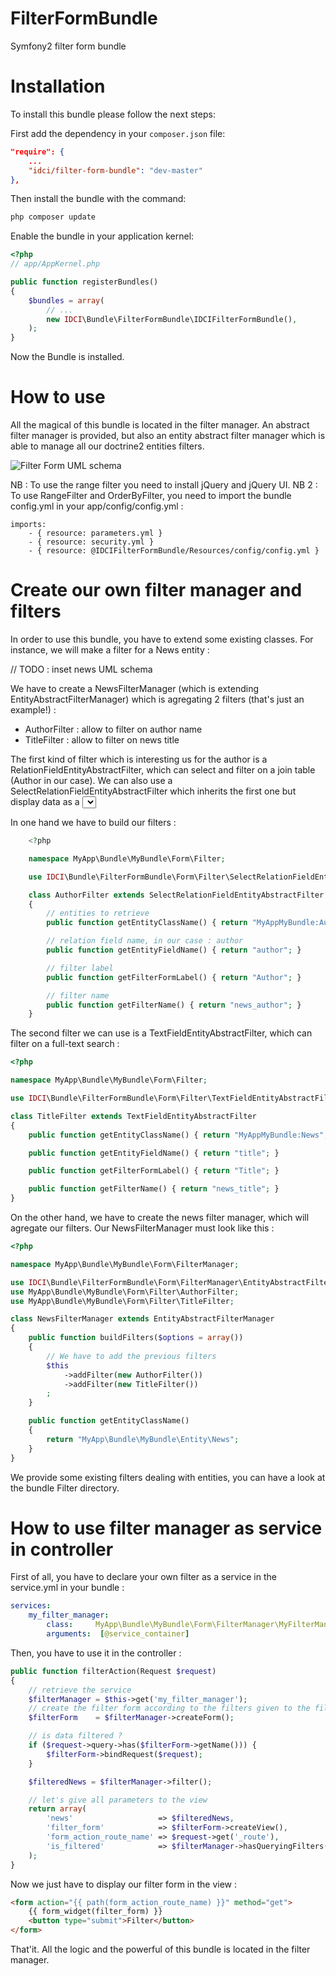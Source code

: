 FilterFormBundle
================

Symfony2 filter form bundle


Installation
============

To install this bundle please follow the next steps:

First add the dependency in your `composer.json` file:

```json
"require": {
    ...
    "idci/filter-form-bundle": "dev-master"
},
```

Then install the bundle with the command:

```sh
php composer update
```

Enable the bundle in your application kernel:

```php
<?php
// app/AppKernel.php

public function registerBundles()
{
    $bundles = array(
        // ...
        new IDCI\Bundle\FilterFormBundle\IDCIFilterFormBundle(),
    );
}
```

Now the Bundle is installed.

How to use
==========

All the magical of this bundle is located in the filter manager.
An abstract filter manager is provided, but also an entity abstract filter manager
which is able to manage all our doctrine2 entities filters.

![Filter Form UML schema](https://raw.github.com/IDCI-Consulting/FilterFormBundle/master/Resources/doc/idci-form-filter-bundle.png)

NB : To use the range filter you need to install jQuery and jQuery UI.
NB 2 : To use RangeFilter and OrderByFilter, you need to import
the bundle config.yml in your app/config/config.yml :

    imports:
        - { resource: parameters.yml }
        - { resource: security.yml }
        - { resource: @IDCIFilterFormBundle/Resources/config/config.yml }

Create our own filter manager and filters
=========================================

In order to use this bundle, you have to extend some existing classes.
For instance, we will make a filter for a News entity :

// TODO : inset news UML schema

We have to create a NewsFilterManager (which is extending EntityAbstractFilterManager)
which is agregating 2 filters (that's just an example!) :
* AuthorFilter : allow to filter on author name
* TitleFilter : allow to filter on news title

The first kind of filter which is interesting us for the author is a RelationFieldEntityAbstractFilter,
which can select and filter on a join table (Author in our case).
We can also use a SelectRelationFieldEntityAbstractFilter which inherits the
first one but display data as a <select> html output.

In one hand we have to build our filters :

```php
    <?php

    namespace MyApp\Bundle\MyBundle\Form\Filter;

    use IDCI\Bundle\FilterFormBundle\Form\Filter\SelectRelationFieldEntityAbstractFilter;

    class AuthorFilter extends SelectRelationFieldEntityAbstractFilter
    {
        // entities to retrieve
        public function getEntityClassName() { return "MyAppMyBundle:Author"; }

        // relation field name, in our case : author
        public function getEntityFieldName() { return "author"; }

        // filter label
        public function getFilterFormLabel() { return "Author"; }

        // filter name
        public function getFilterName() { return "news_author"; }
    }
```

The second filter we can use is a TextFieldEntityAbstractFilter, which can filter
on a full-text search :

```php
<?php

namespace MyApp\Bundle\MyBundle\Form\Filter;

use IDCI\Bundle\FilterFormBundle\Form\Filter\TextFieldEntityAbstractFilter;

class TitleFilter extends TextFieldEntityAbstractFilter
{
    public function getEntityClassName() { return "MyAppMyBundle:News"; }

    public function getEntityFieldName() { return "title"; }

    public function getFilterFormLabel() { return "Title"; }

    public function getFilterName() { return "news_title"; }
}
```

On the other hand, we have to create the news filter manager, which will agregate our filters.
Our NewsFilterManager must look like this :

```php
<?php

namespace MyApp\Bundle\MyBundle\Form\FilterManager;

use IDCI\Bundle\FilterFormBundle\Form\FilterManager\EntityAbstractFilterManager;
use MyApp\Bundle\MyBundle\Form\Filter\AuthorFilter;
use MyApp\Bundle\MyBundle\Form\Filter\TitleFilter;

class NewsFilterManager extends EntityAbstractFilterManager
{
    public function buildFilters($options = array())
    {
        // We have to add the previous filters
        $this
            ->addFilter(new AuthorFilter())
            ->addFilter(new TitleFilter())
        ;
    }

    public function getEntityClassName()
    {
        return "MyApp\Bundle\MyBundle\Entity\News";
    }
}
```

We provide some existing filters dealing with entities, you can have a look at the
bundle Filter directory.

How to use filter manager as service in controller
==================================================

First of all, you have to declare your own filter as a service in the service.yml in your bundle :

```yml
services:
    my_filter_manager:
        class:     MyApp\Bundle\MyBundle\Form\FilterManager\MyFilterManager
        arguments:  [@service_container]
```

Then, you have to use it in the controller :

```php
public function filterAction(Request $request)
{
    // retrieve the service
    $filterManager = $this->get('my_filter_manager');
    // create the filter form according to the filters given to the filter manager
    $filterForm    = $filterManager->createForm();

    // is data filtered ?
    if ($request->query->has($filterForm->getName())) {
        $filterForm->bindRequest($request);
    }

    $filteredNews = $filterManager->filter();

    // let's give all parameters to the view
    return array(
        'news'                   => $filteredNews,
        'filter_form'            => $filterForm->createView(),
        'form_action_route_name' => $request->get('_route'),
        'is_filtered'            => $filterManager->hasQueryingFilters()
    );
}
```

Now we just have to display our filter form in the view :

```html
<form action="{{ path(form_action_route_name) }}" method="get">
    {{ form_widget(filter_form) }}
    <button type="submit">Filter</button>
</form>
```

That'it. All the logic and the powerful of this bundle is located in the filter manager.

